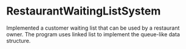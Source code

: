 # RestaurantWaitingListSystem
Implemented a customer waiting list that can be used by a restaurant owner. The program uses linked list to implement the queue-like data structure. 
